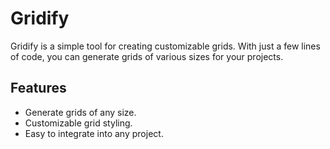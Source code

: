 # Gridify

Gridify is a simple tool for creating customizable grids. With just a few lines of code, you can generate grids of various sizes for your projects.

## Features

- Generate grids of any size.
- Customizable grid styling.
- Easy to integrate into any project.

